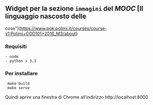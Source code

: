 ## Widget per la sezione `immagini` del *MOOC* [Il linguaggio nascosto delle
 cose"](https://www.pok.polimi.it/courses/course-v1:Polimi+COD101+2016_M3/about)
 
### Requisiti

    - node
    - python > 3.3
 
### Per installare

     make build
     make serve
     

Quindi aprire una finestra di Chrome all'indirizzo http://localhost:8000


  
 

